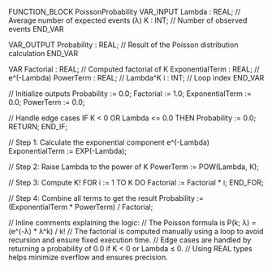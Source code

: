 FUNCTION_BLOCK PoissonProbability
VAR_INPUT
    Lambda : REAL; // Average number of expected events (λ)
    K : INT;       // Number of observed events
END_VAR

VAR_OUTPUT
    Probability : REAL; // Result of the Poisson distribution calculation
END_VAR

VAR
    Factorial : REAL; // Computed factorial of K
    ExponentialTerm : REAL; // e^(-Lambda)
    PowerTerm : REAL; // Lambda^K
    i : INT; // Loop index
END_VAR

// Initialize outputs
Probability := 0.0;
Factorial := 1.0;
ExponentialTerm := 0.0;
PowerTerm := 0.0;

// Handle edge cases
IF K < 0 OR Lambda <= 0.0 THEN
    Probability := 0.0;
    RETURN;
END_IF;

// Step 1: Calculate the exponential component e^(-Lambda)
ExponentialTerm := EXP(-Lambda);

// Step 2: Raise Lambda to the power of K
PowerTerm := POW(Lambda, K);

// Step 3: Compute K!
FOR i := 1 TO K DO
    Factorial := Factorial * i;
END_FOR;

// Step 4: Combine all terms to get the result
Probability := (ExponentialTerm * PowerTerm) / Factorial;

// Inline comments explaining the logic:
// The Poisson formula is P(k; λ) = (e^(-λ) * λ^k) / k!
// The factorial is computed manually using a loop to avoid recursion and ensure fixed execution time.
// Edge cases are handled by returning a probability of 0.0 if K < 0 or Lambda ≤ 0.
// Using REAL types helps minimize overflow and ensures precision.



